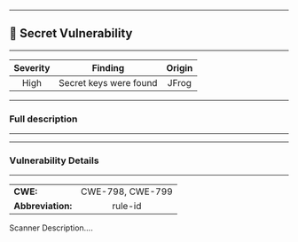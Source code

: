 

---
## 🤫 Secret Vulnerability

---
| Severity                | Finding                  | Origin                  |
| :---------------------: | :-----------------------------------: | :-----------------------------------: |
| High | Secret keys were found | JFrog |


---
### Full description

---



---
### Vulnerability Details

---
|                 |                   |
| --------------------- | :-----------------------------------: |
| **CWE:** | CWE-798, CWE-799 |
| **Abbreviation:** | rule-id |

Scanner Description....

